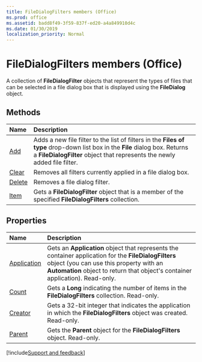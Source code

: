 ```yaml
---
title: FileDialogFilters members (Office)
ms.prod: office
ms.assetid: badd8f49-3f59-837f-ed20-a4a849910d4c
ms.date: 01/30/2019
localization_priority: Normal
---
```



# FileDialogFilters members (Office)

A collection of **FileDialogFilter** objects that represent the types of files that can be selected in a file dialog box that is displayed using the **FileDialog** object.


## Methods

|Name|Description|
|:-----|:-----|
|[Add](../../Office.FileDialogFilters.Add.md)|Adds a new file filter to the list of filters in the **Files of type** drop-down list box in the **File** dialog box. Returns a **FileDialogFilter** object that represents the newly added file filter.|
|[Clear](../../Office.FileDialogFilters.Clear.md)|Removes all filters currently applied in a file dialog box.|
|[Delete](../../Office.FileDialogFilters.Delete.md)|Removes a file dialog filter.|
|[Item](../../Office.FileDialogFilters.Item.md)|Gets a **FileDialogFilter** object that is a member of the specified **FileDialogFilters** collection.|


## Properties

|Name|Description|
|:-----|:-----|
|[Application](../../Office.FileDialogFilters.Application.md)|Gets an **Application** object that represents the container application for the **FileDialogFilters** object (you can use this property with an **Automation** object to return that object's container application). Read-only.|
|[Count](../../Office.FileDialogFilters.Count.md)|Gets a **Long** indicating the number of items in the **FileDialogFilters** collection. Read-only.|
|[Creator](../../Office.FileDialogFilters.Creator.md)|Gets a 32-bit integer that indicates the application in which the **FileDialogFilters** object was created. Read-only.|
|[Parent](../../Office.FileDialogFilters.Parent.md)|Gets the **Parent** object for the **FileDialogFilters** object. Read-only.|

[!include[Support and feedback](~/includes/feedback-boilerplate.md)]